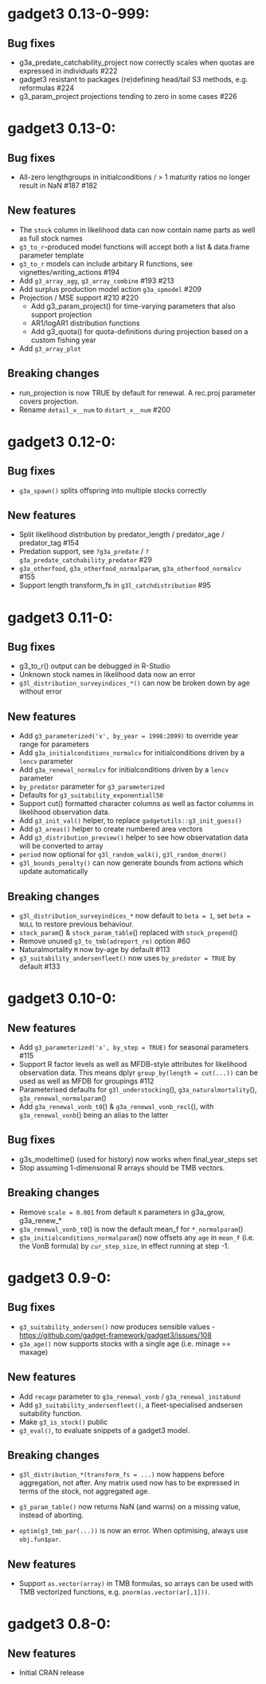 # gadget3 0.13-0-999:

## Bug fixes
* g3a_predate_catchability_project now correctly scales when quotas are expressed in individuals #222
* gadget3 resistant to packages (re)defining head/tail S3 methods, e.g. reformulas #224
* g3_param_project projections tending to zero in some cases #226

# gadget3 0.13-0:

## Bug fixes
* All-zero lengthgroups in initialconditions / > 1 maturity ratios no longer result in NaN #187 #182

## New features
* The `stock` column in likelihood data can now contain name parts as well as full stock names
* `g3_to_r`-produced model functions will accept both a list & data.frame parameter template
* `g3_to_r` models can include arbitary R functions, see vignettes/writing_actions #194
* Add `g3_array_agg`, `g3_array_combine` #193 #213
* Add surplus production model action `g3a_spmodel` #209
* Projection / MSE support #210 #220
  * Add g3_param_project() for time-varying parameters that also support projection
  * AR1/logAR1 distribution functions
  * Add g3_quota() for quota-definitions during projection based on a custom fishing year
* Add `g3_array_plot`

## Breaking changes
* run_projection is now TRUE by default for renewal. A rec.proj parameter covers projection.
* Rename ``detail_x__num`` to ``dstart_x__num`` #200

# gadget3 0.12-0:

## Bug fixes
* ``g3a_spawn()`` splits offspring into multiple stocks correctly

## New features
* Split likelihood distribution by predator_length / predator_age / predator_tag #154
* Predation support, see ``?g3a_predate`` / ``?g3a_predate_catchability_predator`` #29
* ``g3a_otherfood``, ``g3a_otherfood_normalparam``, ``g3a_otherfood_normalcv`` #155
* Support length transform_fs in ``g3l_catchdistribution`` #95

# gadget3 0.11-0:

## Bug fixes
* g3_to_r() output can be debugged in R-Studio
* Unknown stock names in likelihood data now an error
* ``g3l_distribution_surveyindices_*()`` can now be broken down by age without error

## New features
* Add ``g3_parameterized('x', by_year = 1998:2099)`` to override year range for parameters
* Add ``g3a_initialconditions_normalcv`` for initialconditions driven by a ``lencv`` parameter
* Add ``g3a_renewal_normalcv`` for initialconditions driven by a ``lencv`` parameter
* ``by_predator`` parameter for ``g3_parameterized``
* Defaults for ``g3_suitability_exponentiall50``
* Support cut() formatted character columns as well as factor columns in likelihood observation data.
* Add ``g3_init_val()`` helper, to replace ``gadgetutils::g3_init_guess()``
* Add ``g3_areas()`` helper to create numbered area vectors
* Add ``g3_distribution_preview()`` helper to see how observatation data will be converted to array
* ``period`` now optional for ``g3l_random_walk()``, ``g3l_random_dnorm()``
* ``g3l_bounds_penalty()`` can now generate bounds from actions which update automatically

## Breaking changes

* ``g3l_distribution_surveyindices_*`` now default to ``beta = 1``, set ``beta = NULL`` to restore previous behaviour.
* ``stock_param``() & ``stock_param_table``() replaced with ``stock_prepend``()
* Remove unused ``g3_to_tmb(adreport_re)`` option #60
* Naturalmortality ``M`` now by-age by default #113
* ``g3_suitability_andersenfleet()`` now uses ``by_predator = TRUE`` by default #133

# gadget3 0.10-0:

## New features

* Add ``g3_parameterized('x', by_step = TRUE)`` for seasonal parameters #115
* Support R factor levels as well as MFDB-style attributes for likelihood observation data.
  This means dplyr ``group_by(length = cut(...))`` can be used as well as MFDB for groupings #112
* Parameterised defaults for ``g3l_understocking``(), ``g3a_naturalmortality``(), ``g3a_renewal_normalparam``()
* Add ``g3a_renewal_vonb_t0``() & ``g3a_renewal_vonb_recl``(), with ``g3a_renewal_vonb``() being an alias to the latter

## Bug fixes

* g3s_modeltime() (used for history) now works when final_year_steps set
* Stop assuming 1-dimensional R arrays should be TMB vectors.

## Breaking changes

* Remove ``scale = 0.001`` from default ``K`` parameters in g3a_grow, g3a_renew_*
* ``g3a_renewal_vonb_t0``() is now the default mean_f for ``*_normalparam``()
* ``g3a_initialconditions_normalparam``() now offsets any ``age`` in ``mean_f`` (i.e. the VonB formula) by ``cur_step_size``,
  in effect running at step -1.

# gadget3 0.9-0:

## Bug fixes

* ``g3_suitability_andersen()`` now produces sensible values - https://github.com/gadget-framework/gadget3/issues/108
* ``g3a_age()`` now supports stocks with a single age (i.e. minage == maxage)

## New features

* Add ``recage`` parameter to ``g3a_renewal_vonb`` / ``g3a_renewal_initabund``
* Add ``g3_suitability_andersenfleet()``, a fleet-specialised andsersen suitability function.
* Make ``g3_is_stock()`` public
* ``g3_eval()``, to evaluate snippets of a gadget3 model.

## Breaking changes

* ``g3l_distribution_*(transform_fs = ...)`` now happens before aggregation, not after.
  Any matrix used now has to be expressed in terms of the stock, not aggregated age.

* ``g3_param_table()`` now returns NaN (and warns) on a missing value, instead of aborting.

* ``optim(g3_tmb_par(...))`` is now an error. When optimising, always use ``obj.fun$par``.

## New features

* Support ``as.vector(array)`` in TMB formulas, so arrays can be used with TMB vectorized functions, e.g. ``pnorm(as.vector(ar[,1]))``.

# gadget3 0.8-0:

## New features

* Initial CRAN release
